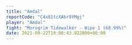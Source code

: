 ```yaml
---
title: "Amdal"
reportCode: "C4x81tcXAbr9YMgj"
player: "Amdal"
fight: "Morogrim Tidewalker - Wipe 1 (68.99%)"
date: 2021-09-22T19:00:43.822000+00:00
---
```

